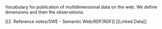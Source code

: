 Vocabulary for publication of multidimensional data on the web. We define dimensions and then the observations.

[[2. Reference notes/SWE - Semantic Web/RDF|RDF]]
[[Linked Data]]